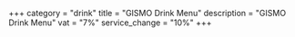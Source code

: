 +++
category = "drink"
title = "GISMO Drink Menu"
description = "GISMO Drink Menu"
vat = "7%"
service_change = "10%"
+++
